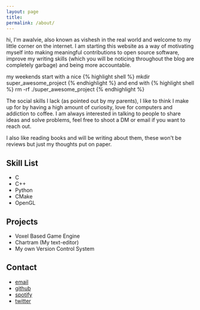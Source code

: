 ```yaml
---
layout: page
title: 
permalink: /about/
---
```


hi, I'm awalvie, also known as vishesh in the real world and welcome to my little corner on the internet. I am starting this website as a way of motivating myself into making meaningful contributions to open source software, improve my writing skills (which you will be noticing throughout the blog are completely garbage) and being more accountable.

my weekends start with a nice
{% highlight shell %}
mkdir super_awesome_project
{% endhighlight %}
and end with
{% highlight shell %}
rm -rf ./super_awesome_project
{% endhighlight %}

The social skills I lack (as pointed out by my parents), I like to think I make up for by having a high amount of curiosity, love for computers and addiction to coffee. I am always interested in talking to people to share ideas and solve problems, feel free to shoot a DM or email if you want to reach out.

I also like reading books and will be writing about them, these won't be reviews but just my thoughts put on paper.

## Skill List

* C
* C++
* Python
* CMake
* OpenGL

## Projects

* Voxel Based Game Engine
* Chartram (My text-editor)
* My own Version Control System

## Contact

* [email](mailto:agrawal.vishesh.178@gmail.com)
* [github](https://github.com/awalvie)
* [spotify](https://open.spotify.com/user/0r1h88zkb8asdgtdqj87n07bm?si=fsUI27wmQraaUlBKQbAknw)
* [twitter](https://twitter.com/awalvie_)